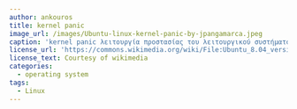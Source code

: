 ```yaml
---
author: ankouros
title: kernel panic
image_url: /images/Ubuntu-linux-kernel-panic-by-jpangamarca.jpeg
caption: 'kernel panic λειτουργία προστασίας του λειτουργικού συστήματος σε περίπτωση σφάλματος αυτού'
license_url: 'https://commons.wikimedia.org/wiki/File:Ubuntu_8.04_versi%C3%B3n_modificada.jpg'
license_text: Courtesy of wikimedia
categories:
  - operating system
tags:
  - Linux
---
```

